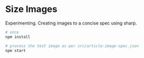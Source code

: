 # Size Images

Experimenting. Creating images to a concise spec using sharp.

```bash
# once
npm install

# process the test image as per src/article-image-spec.json
npm start
```